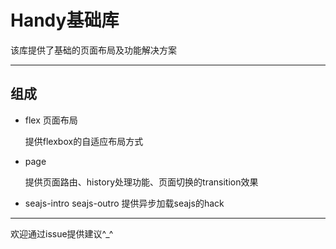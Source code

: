 # Handy基础库

该库提供了基础的页面布局及功能解决方案

---

## 组成

* flex 页面布局

    提供flexbox的自适应布局方式

* page 

    提供页面路由、history处理功能、页面切换的transition效果
* seajs-intro seajs-outro
    提供异步加载seajs的hack
    
---

欢迎通过issue提供建议^_^
